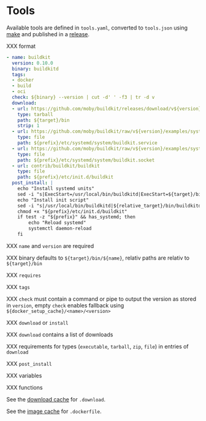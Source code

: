 # Tools

Available tools are defined in `tools.yaml`, converted to `tools.json` using [make](make.md) and published in a [release](release.md).

XXX format

```yaml
- name: buildkit
  version: 0.10.0
  binary: buildkitd
  tags:
  - docker
  - build
  - oci
  check: ${binary} --version | cut -d' ' -f3 | tr -d v
  download:
  - url: https://github.com/moby/buildkit/releases/download/v${version}/buildkit-v${version}.linux-${alt_arch}.tar.gz
    type: tarball
    path: ${target}/bin
    strip: 1
  - url: https://github.com/moby/buildkit/raw/v${version}/examples/systemd/buildkit.service
    type: file
    path: ${prefix}/etc/systemd/system/buildkit.service
  - url: https://github.com/moby/buildkit/raw/v${version}/examples/systemd/buildkit.socket
    type: file
    path: ${prefix}/etc/systemd/system/buildkit.socket
  - url: contrib/buildkit/buildkit
    type: file
    path: ${prefix}/etc/init.d/buildkit
  post_install: |
    echo "Install systemd units"
    sed -i "s|ExecStart=/usr/local/bin/buildkitd|ExecStart=${target}/bin/buildkitd|" "${prefix}/etc/systemd/system/buildkit.service"
    echo "Install init script"
    sed -i "s|/usr/local/bin/buildkitd|${relative_target}/bin/buildkitd|" "${prefix}/etc/init.d/buildkit"
    chmod +x "${prefix}/etc/init.d/buildkit"
    if test -z "${prefix}" && has_systemd; then
        echo "Reload systemd"
        systemctl daemon-reload
    fi
```

XXX `name` and `version` are required

XXX binary defaults to `${target}/bin/${name}`, relativ paths are relativ to `${target}/bin`

XXX `requires`

XXX `tags`

XXX `check` must contain a command or pipe to output the version as stored in `version`, empty `check` enables fallback using `${docker_setup_cache}/<name>/<version>`

XXX `download` or `install`

XXX `download` contains a list of downloads

XXX requirements for types (`executable`, `tarball`, `zip`, `file`) in entries of `download`

XXX `post_install`

XXX variables

XXX functions

See the [download cache](download_cache.md) for `.download`.

See the [image cache](image_cache.md) for `.dockerfile`.
